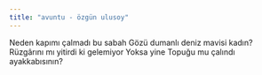 ```yaml
---
title: "avuntu - özgün ulusoy"
---
```


Neden kapımı çalmadı bu sabah
Gözü dumanlı deniz mavisi kadın?
Rüzgârını mı yitirdi ki gelemiyor
Yoksa yine
Topuğu mu çalındı ayakkabısının?